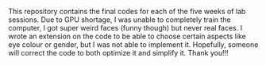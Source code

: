This repository contains the final codes for each of the five weeks of lab sessions. 
Due to GPU shortage, I was unable to completely train the computer, I got super weird faces (funny though) but never real faces.
I wrote an extension on the code to be able to choose certain aspects like eye colour or gender, but I was not able to implement it. 
Hopefully, someone will correct the code to both optimize it and simplify it. Thank you!!!
